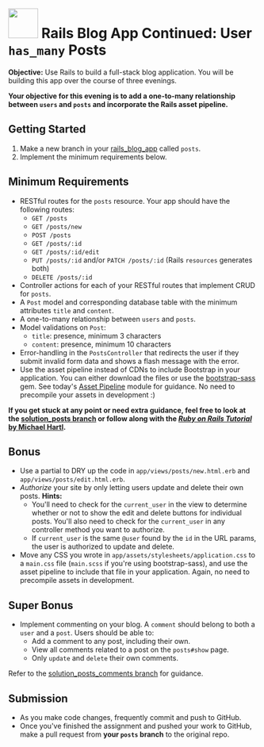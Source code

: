 # <img src="https://cloud.githubusercontent.com/assets/7833470/10899314/63829980-8188-11e5-8cdd-4ded5bcb6e36.png" height="60"> Rails Blog App Continued: User `has_many` Posts

**Objective:** Use Rails to build a full-stack blog application. You will be building this app over the course of three evenings.

**Your objective for this evening is to add a one-to-many relationship between `users` and `posts` and incorporate the Rails asset pipeline.**

## Getting Started

1. Make a new branch in your <a href="https://github.com/sf-wdi-24/rails_blog_app" target="_blank">rails_blog_app</a> called `posts`.
2. Implement the minimum requirements below.

## Minimum Requirements

* RESTful routes for the `posts` resource. Your app should have the following routes:
  * `GET /posts`
  * `GET /posts/new`
  * `POST /posts`
  * `GET /posts/:id`
  * `GET /posts/:id/edit`
  * `PUT /posts/:id` and/or `PATCH /posts/:id` (Rails `resources` generates both)
  * `DELETE /posts/:id`
* Controller actions for each of your RESTful routes that implement CRUD for `posts`.
* A `Post` model and corresponding database table with the minimum attributes `title` and `content`.
* A one-to-many relationship between `users` and `posts`.
* Model validations on `Post`:
  * `title`: presence, minimum 3 characters
  * `content`: presence, minimum 10 characters
* Error-handling in the `PostsController` that redirects the user if they submit invalid form data and shows a flash message with the error.
* Use the asset pipeline instead of CDNs to include Bootstrap in your application. You can either download the files or use the <a href="https://github.com/twbs/bootstrap-sass" target="_blank">bootstrap-sass</a> gem. See today's <a href="https://github.com/sf-wdi-24/modules/tree/master/week-07-rails-continued/day-03/module-02" target="_blank">Asset Pipeline</a> module for guidance. No need to precompile your assets in development :)

**If you get stuck at any point or need extra guidance, feel free to look at the <a href="https://github.com/sf-wdi-24/rails_blog_app/tree/solution_posts" target="_blank">solution_posts branch</a> or follow along with the <a href="https://www.railstutorial.org/book" target="_blank">*Ruby on Rails Tutorial* by Michael Hartl</a>.**

## Bonus

* Use a partial to DRY up the code in `app/views/posts/new.html.erb` and `app/views/posts/edit.html.erb`.
* *Authorize* your site by only letting users update and delete their own posts. **Hints:**
  * You'll need to check for the `current_user` in the view to determine whether or not to show the edit and delete buttons for individual posts. You'll also need to check for the `current_user` in any controller method you want to authorize.
  * If `current_user` is the same `@user` found by the `id` in the URL params, the user is authorized to update and delete.
* Move any CSS you wrote in `app/assets/stylesheets/application.css` to a `main.css` file (`main.scss` if you're using bootstrap-sass), and use the asset pipeline to include that file in your application. Again, no need to precompile assets in development.

## Super Bonus

* Implement commenting on your blog. A `comment` should belong to both a `user` and a `post`. Users should be able to:
  * Add a comment to any post, including their own.
  * View all comments related to a post on the `posts#show` page.
  * Only `update` and `delete` their own comments.

Refer to the <a href="https://github.com/sf-wdi-24/rails_blog_app/tree/solution_posts_comments" target="_blank">solution_posts_comments branch</a> for guidance.

## Submission

* As you make code changes, frequently commit and push to GitHub.
* Once you've finished the assignment and pushed your work to GitHub, make a pull request from **your `posts` branch** to the original repo.
